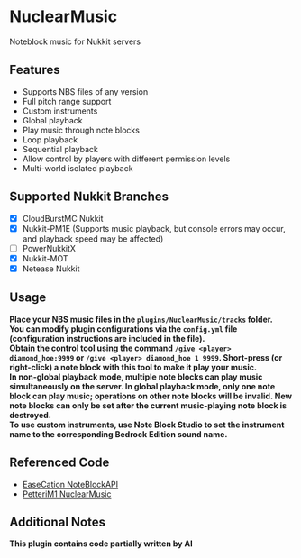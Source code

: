 # NuclearMusic
Noteblock music for Nukkit servers

## Features
- Supports NBS files of any version
- Full pitch range support
- Custom instruments
- Global playback
- Play music through note blocks
- Loop playback
- Sequential playback
- Allow control by players with different permission levels
- Multi-world isolated playback

## Supported Nukkit Branches
- [x] CloudBurstMC Nukkit
- [x] Nukkit-PM1E (Supports music playback, but console errors may occur, and playback speed may be affected)
- [ ] PowerNukkitX
- [x] Nukkit-MOT
- [x] Netease Nukkit

## Usage
**Place your NBS music files in the `plugins/NuclearMusic/tracks` folder.  
You can modify plugin configurations via the `config.yml` file (configuration instructions are included in the file).  
Obtain the control tool using the command `/give <player> diamond_hoe:9999` or `/give <player> diamond_hoe 1 9999`. Short-press (or right-click) a note block with this tool to make it play your music.  
In non-global playback mode, multiple note blocks can play music simultaneously on the server. In global playback mode, only one note block can play music; operations on other note blocks will be invalid. New note blocks can only be set after the current music-playing note block is destroyed.  
To use custom instruments, use Note Block Studio to set the instrument name to the corresponding Bedrock Edition sound name.**

## Referenced Code
- [EaseCation NoteBlockAPI](https://github.com/EaseCation/NoteBlockAPI)
- [PetteriM1 NuclearMusic](https://github.com/PetteriM1/NuclearMusic)

## Additional Notes

**This plugin contains code partially written by AI**